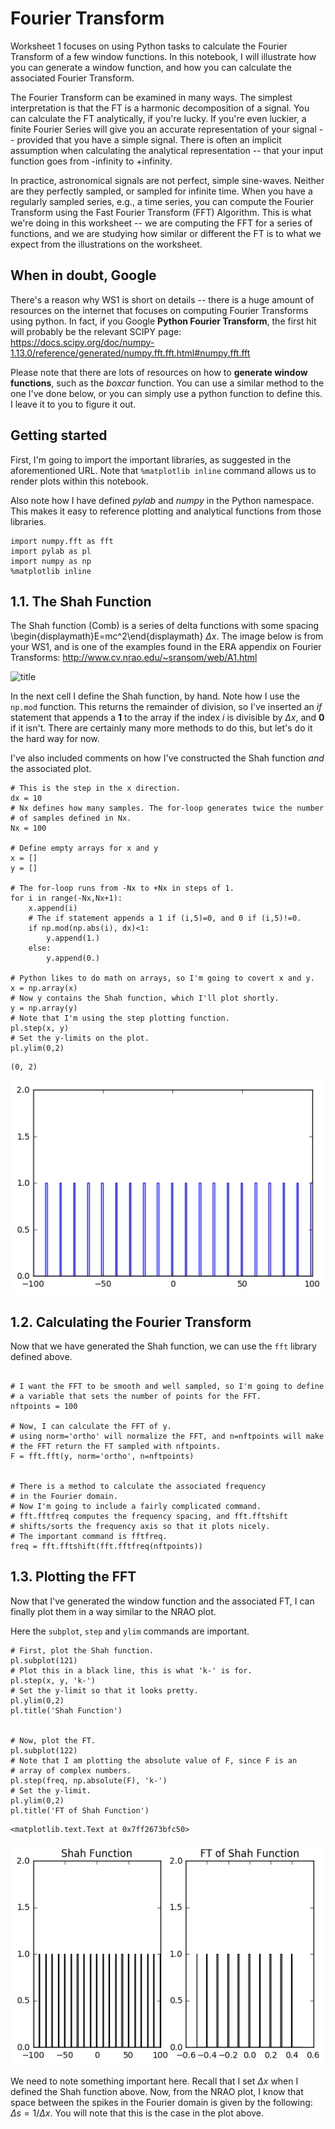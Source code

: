 
# Fourier Transform 

Worksheet 1 focuses on using Python tasks to calculate the Fourier Transform of a few window functions. In this notebook, I will illustrate how you can generate a window function, and how you can calculate the associated Fourier Transform.

The Fourier Transform can be examined in many ways. The simplest interpretation is that the FT is a harmonic decomposition of a signal. You can calculate the FT analytically, if you're lucky. If you're even luckier, a finite Fourier Series will give you an accurate representation of your signal -- provided that you have a simple signal. 
There is often an implicit assumption when calculating the analytical representation -- that your input function goes from -infinity to +infinity.

In practice, astronomical signals are not perfect, simple sine-waves. Neither are they perfectly sampled, or sampled for infinite time. 
When you have a regularly sampled series, e.g., a time series, you can compute the Fourier Transform using the Fast Fourier Transform (FFT) Algorithm. This is what we're doing in this worksheet -- we are computing the FFT for a series of functions, and we are studying how similar or different the FT is to what we expect from the illustrations on the worksheet.

## When in doubt, Google

There's a reason why WS1 is short on details -- there is a huge amount of resources on the internet that focuses on computing Fourier Transforms using python. In fact, if you Google **Python Fourier Transform**, the first hit will probably be the relevant SCIPY page:
https://docs.scipy.org/doc/numpy-1.13.0/reference/generated/numpy.fft.fft.html#numpy.fft.fft

Please note that there are lots of resources on how to **generate window functions**, such as the _boxcar_ function. You can use a similar method to the one I've done below, or you can simply use a python function to define this. I leave it to you to figure it out.

## Getting started
First, I'm going to import the important libraries, as suggested in the aforementioned URL. Note that `%matplotlib inline` command allows us to render plots within this notebook.

Also note how I have defined *pylab* and *numpy* in the Python namespace. This makes it easy to reference plotting and analytical functions from those libraries.


```
import numpy.fft as fft
import pylab as pl
import numpy as np
%matplotlib inline
```

## 1.1. The Shah Function

The Shah function (Comb) is a series of delta functions with some spacing \begin{displaymath}E=mc^2\end{displaymath} $\Delta x$. The image below is from your WS1, and is one of the examples found in the ERA appendix on Fourier Transforms:
http://www.cv.nrao.edu/~sransom/web/A1.html

![title](shah.png)

In the next cell I define the Shah function, by hand. Note how I use the `np.mod` function. This returns the remainder of division, so I've inserted an _if_ statement that appends a **1** to the array if the index _i_ is divisible by $\Delta x$, and **0** if it isn't. There are certainly many more methods to do this, but let's do it the hard way for now.

I've also included comments on how I've constructed the Shah function _and_ the associated plot.


```
# This is the step in the x direction.
dx = 10 
# Nx defines how many samples. The for-loop generates twice the number
# of samples defined in Nx.
Nx = 100

# Define empty arrays for x and y
x = []
y = []

# The for-loop runs from -Nx to +Nx in steps of 1.
for i in range(-Nx,Nx+1):
    x.append(i)
    # The if statement appends a 1 if (i,5)=0, and 0 if (i,5)!=0.
    if np.mod(np.abs(i), dx)<1:
        y.append(1.)
    else:
        y.append(0.)

# Python likes to do math on arrays, so I'm going to covert x and y.
x = np.array(x)
# Now y contains the Shah function, which I'll plot shortly.
y = np.array(y)
# Note that I'm using the step plotting function.
pl.step(x, y)
# Set the y-limits on the plot.
pl.ylim(0,2)
```




    (0, 2)




![png](FT-Example_files/FT-Example_3_1.png)


## 1.2. Calculating the Fourier Transform

Now that we have generated the Shah function, we can use the `fft` library defined above. 


```

# I want the FFT to be smooth and well sampled, so I'm going to define 
# a variable that sets the number of points for the FFT.
nftpoints = 100

# Now, I can calculate the FFT of y.
# using norm='ortho' will normalize the FFT, and n=nftpoints will make 
# the FFT return the FT sampled with nftpoints.
F = fft.fft(y, norm='ortho', n=nftpoints)


# There is a method to calculate the associated frequency
# in the Fourier domain. 
# Now I'm going to include a fairly complicated command. 
# fft.fftfreq computes the frequency spacing, and fft.fftshift 
# shifts/sorts the frequency axis so that it plots nicely.
# The important command is fftfreq. 
freq = fft.fftshift(fft.fftfreq(nftpoints))
```

## 1.3. Plotting the FFT

Now that I've generated the window function and the associated FT, I can finally plot them in a way similar to the NRAO plot. 

Here the `subplot`, `step` and `ylim` commands are important.


```
# First, plot the Shah function. 
pl.subplot(121)
# Plot this in a black line, this is what 'k-' is for.
pl.step(x, y, 'k-')
# Set the y-limit so that it looks pretty.
pl.ylim(0,2)
pl.title('Shah Function')


# Now, plot the FT.
pl.subplot(122)
# Note that I am plotting the absolute value of F, since F is an 
# array of complex numbers.
pl.step(freq, np.absolute(F), 'k-')
# Set the y-limit.
pl.ylim(0,2)
pl.title('FT of Shah Function')
```




    <matplotlib.text.Text at 0x7ff2673bfc50>




![png](FT-Example_files/FT-Example_7_1.png)


We need to note something important here. Recall that I set $\Delta x$ when I defined the Shah function above. Now, from the NRAO plot, I know that space between the spikes in the Fourier domain is given by the following: $\Delta s = 1/\Delta x$. You will note that this is the case in the plot above.


```

```
